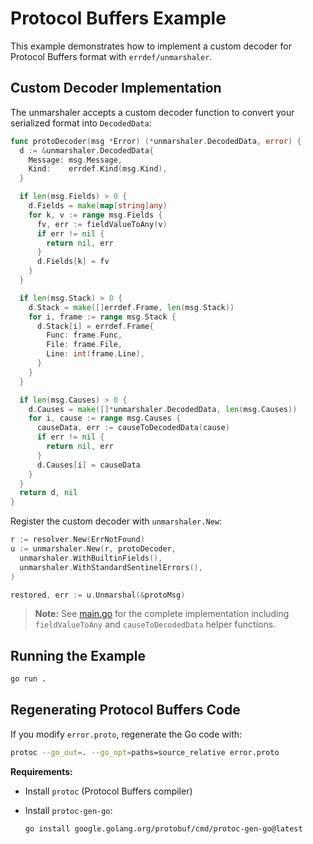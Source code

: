 # Protocol Buffers Example

This example demonstrates how to implement a custom decoder for Protocol Buffers format with `errdef/unmarshaler`.

## Custom Decoder Implementation

The unmarshaler accepts a custom decoder function to convert your serialized format into `DecodedData`:

```go
func protoDecoder(msg *Error) (*unmarshaler.DecodedData, error) {
  d := &unmarshaler.DecodedData{
    Message: msg.Message,
    Kind:    errdef.Kind(msg.Kind),
  }

  if len(msg.Fields) > 0 {
    d.Fields = make(map[string]any)
    for k, v := range msg.Fields {
      fv, err := fieldValueToAny(v)
      if err != nil {
        return nil, err
      }
      d.Fields[k] = fv
    }
  }

  if len(msg.Stack) > 0 {
    d.Stack = make([]errdef.Frame, len(msg.Stack))
    for i, frame := range msg.Stack {
      d.Stack[i] = errdef.Frame{
        Func: frame.Func,
        File: frame.File,
        Line: int(frame.Line),
      }
    }
  }

  if len(msg.Causes) > 0 {
    d.Causes = make([]*unmarshaler.DecodedData, len(msg.Causes))
    for i, cause := range msg.Causes {
      causeData, err := causeToDecodedData(cause)
      if err != nil {
        return nil, err
      }
      d.Causes[i] = causeData
    }
  }
  return d, nil
}
```

Register the custom decoder with `unmarshaler.New`:

```go
r := resolver.New(ErrNotFound)
u := unmarshaler.New(r, protoDecoder,
  unmarshaler.WithBuiltinFields(),
  unmarshaler.WithStandardSentinelErrors(),
)

restored, err := u.Unmarshal(&protoMsg)
```

> **Note:** See [main.go](./main.go) for the complete implementation including `fieldValueToAny` and `causeToDecodedData` helper functions.

## Running the Example

```bash
go run .
```

## Regenerating Protocol Buffers Code

If you modify `error.proto`, regenerate the Go code with:

```bash
protoc --go_out=. --go_opt=paths=source_relative error.proto
```

**Requirements:**
- Install `protoc` (Protocol Buffers compiler)
- Install `protoc-gen-go`:

  ```bash
  go install google.golang.org/protobuf/cmd/protoc-gen-go@latest
  ```
